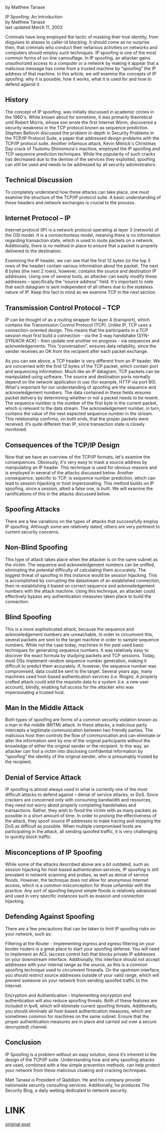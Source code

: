by Matthew Tanase

IP Spoofing: An Introduction  
by Matthew Tanase  
last updated March 11, 2003  

Criminals have long employed the tactic of masking their true identity, from disguises to aliases to caller-id blocking. It should come as no surprise then, that criminals who conduct their nefarious activities on networks and computers should employ such techniques. IP spoofing is one of the most common forms of on-line camouflage. In IP spoofing, an attacker gains unauthorized access to a computer or a network by making it appear that a malicious message has come from a trusted machine by “spoofing” the IP address of that machine. In this article, we will examine the concepts of IP spoofing: why it is possible, how it works, what it is used for and how to defend against it.

## History

The concept of IP spoofing, was initially discussed in academic circles in the 1980's. While known about for sometime, it was primarily theoretical until Robert Morris, whose son wrote the first Internet Worm, discovered a security weakness in the TCP protocol known as sequence prediction. Stephen Bellovin discussed the problem in-depth in Security Problems in the TCP/IP Protocol Suite, a paper that addressed design problems with the TCP/IP protocol suite. Another infamous attack, Kevin Mitnick's Christmas Day crack of Tsutomu Shimomura's machine, employed the IP spoofing and TCP sequence prediction techniques. While the popularity of such cracks has decreased due to the demise of the services they exploited, spoofing can still be used and needs to be addressed by all security administrators.

## Technical Discussion

To completely understand how these attacks can take place, one must examine the structure of the TCP/IP protocol suite. A basic understanding of these headers and network exchanges is crucial to the process.

## Internet Protocol – IP

Internet protocol (IP) is a network protocol operating at layer 3 (network) of the OSI model. It is a connectionless model, meaning there is no information regarding transaction state, which is used to route packets on a network. Additionally, there is no method in place to ensure that a packet is properly delivered to the destination.


Examining the IP header, we can see that the first 12 bytes (or the top 3 rows of the header) contain various information about the packet. The next 8 bytes (the next 2 rows), however, contains the source and destination IP addresses. Using one of several tools, an attacker can easily modify these addresses – specifically the “source address” field. It's important to note that each datagram is sent independent of all others due to the stateless nature of IP. Keep this fact in mind as we examine TCP in the next section.

## Transmission Control Protocol – TCP

IP can be thought of as a routing wrapper for layer 4 (transport), which contains the Transmission Control Protocol (TCP). Unlike IP, TCP uses a connection-oriented design. This means that the participants in a TCP session must first build a connection - via the 3-way handshake (SYN-SYN/ACK-ACK) - then update one another on progress - via sequences and acknowledgements. This “conversation”, ensures data reliability, since the sender receives an OK from the recipient after each packet exchange.


As you can see above, a TCP header is very different from an IP header. We are concerned with the first 12 bytes of the TCP packet, which contain port and sequencing information. Much like an IP datagram, TCP packets can be manipulated using software. The source and destination ports normally depend on the network application in use (for example, HTTP via port 80). What's important for our understanding of spoofing are the sequence and acknowledgement numbers. The data contained in these fields ensures packet delivery by determining whether or not a packet needs to be resent. The sequence number is the number of the first byte in the current packet, which is relevant to the data stream. The acknowledgement number, in turn, contains the value of the next expected sequence number in the stream. This relationship confirms, on both ends, that the proper packets were received. It’s quite different than IP, since transaction state is closely monitored.

## Consequences of the TCP/IP Design

Now that we have an overview of the TCP/IP formats, let's examine the consequences. Obviously, it's very easy to mask a source address by manipulating an IP header. This technique is used for obvious reasons and is employed in several of the attacks discussed below. Another consequence, specific to TCP, is sequence number prediction, which can lead to session hijacking or host impersonating. This method builds on IP spoofing, since a session, albeit a false one, is built. We will examine the ramifications of this in the attacks discussed below.

## Spoofing Attacks

There are a few variations on the types of attacks that successfully employ IP spoofing. Although some are relatively dated, others are very pertinent to current security concerns.

## Non-Blind Spoofing

This type of attack takes place when the attacker is on the same subnet as the victim. The sequence and acknowledgement numbers can be sniffed, eliminating the potential difficulty of calculating them accurately. The biggest threat of spoofing in this instance would be session hijacking. This is accomplished by corrupting the datastream of an established connection, then re-establishing it based on correct sequence and acknowledgement numbers with the attack machine. Using this technique, an attacker could effectively bypass any authentication measures taken place to build the connection.

## Blind Spoofing

This is a more sophisticated attack, because the sequence and acknowledgement numbers are unreachable. In order to circumvent this, several packets are sent to the target machine in order to sample sequence numbers. While not the case today, machines in the past used basic techniques for generating sequence numbers. It was relatively easy to discover the exact formula by studying packets and TCP sessions. Today, most OSs implement random sequence number generation, making it difficult to predict them accurately. If, however, the sequence number was compromised, data could be sent to the target. Several years ago, many machines used host-based authentication services (i.e. Rlogin). A properly crafted attack could add the requisite data to a system (i.e. a new user account), blindly, enabling full access for the attacker who was impersonating a trusted host.

## Man In the Middle Attack

Both types of spoofing are forms of a common security violation known as a man in the middle (MITM) attack. In these attacks, a malicious party intercepts a legitimate communication between two friendly parties. The malicious host then controls the flow of communication and can eliminate or alter the information sent by one of the original participants without the knowledge of either the original sender or the recipient. In this way, an attacker can fool a victim into disclosing confidential information by “spoofing” the identity of the original sender, who is presumably trusted by the recipient.

## Denial of Service Attack

IP spoofing is almost always used in what is currently one of the most difficult attacks to defend against – denial of service attacks, or DoS. Since crackers are concerned only with consuming bandwidth and resources, they need not worry about properly completing handshakes and transactions. Rather, they wish to flood the victim with as many packets as possible in a short amount of time. In order to prolong the effectiveness of the attack, they spoof source IP addresses to make tracing and stopping the DoS as difficult as possible. When multiple compromised hosts are participating in the attack, all sending spoofed traffic, it is very challenging to quickly block traffic.

## Misconceptions of IP Spoofing

While some of the attacks described above are a bit outdated, such as session hijacking for host-based authentication services, IP spoofing is still prevalent in network scanning and probes, as well as denial of service floods. However, the technique does not allow for anonymous Internet access, which is a common misconception for those unfamiliar with the practice. Any sort of spoofing beyond simple floods is relatively advanced and used in very specific instances such as evasion and connection hijacking.

## Defending Against Spoofing

There are a few precautions that can be taken to limit IP spoofing risks on your network, such as:

Filtering at the Router - Implementing ingress and egress filtering on your border routers is a great place to start your spoofing defense. You will need to implement an ACL (access control list) that blocks private IP addresses on your downstream interface. Additionally, this interface should not accept addresses with your internal range as the source, as this is a common spoofing technique used to circumvent firewalls. On the upstream interface, you should restrict source addresses outside of your valid range, which will prevent someone on your network from sending spoofed traffic to the Internet.

Encryption and Authentication - Implementing encryption and authentication will also reduce spoofing threats. Both of these features are included in Ipv6, which will eliminate current spoofing threats. Additionally, you should eliminate all host-based authentication measures, which are sometimes common for machines on the same subnet. Ensure that the proper authentication measures are in place and carried out over a secure (encrypted) channel.

## Conclusion

IP Spoofing is a problem without an easy solution, since it’s inherent to the design of the TCP/IP suite. Understanding how and why spoofing attacks are used, combined with a few simple prevention methods, can help protect your network from these malicious cloaking and cracking techniques.

Matt Tanase is President of Qaddisin. He and his company provide nationwide security consulting services. Additionally, he produces The Security Blog, a daily weblog dedicated to network security.

# LINK

[original post](https://community.broadcom.com/symantecenterprise/communities/community-home/librarydocuments/viewdocument?DocumentKey=9d18fc06-b229-4c4a-8ca5-7386d0870c01&CommunityKey=1ecf5f55-9545-44d6-b0f4-4e4a7f5f5e68&tab=librarydocuments)

